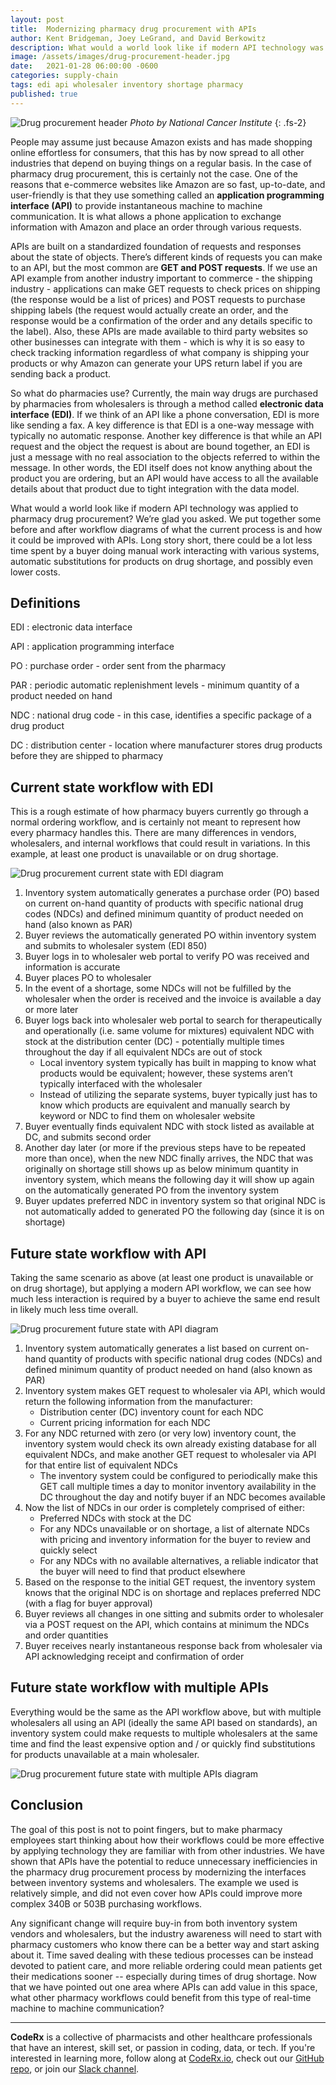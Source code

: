 ```yaml
---
layout: post
title:  Modernizing pharmacy drug procurement with APIs
author: Kent Bridgeman, Joey LeGrand, and David Berkowitz
description: What would a world look like if modern API technology was applied to pharmacy drug procurement?  We’re glad you asked.  We put together some before and after workflow diagrams of what the current process is and how it could be improved with APIs.
image: /assets/images/drug-procurement-header.jpg
date:   2021-01-28 06:00:00 -0600
categories: supply-chain
tags: edi api wholesaler inventory shortage pharmacy
published: true
---
```


![Drug procurement header](/assets/images/drug-procurement-header.jpg)
*Photo by National Cancer Institute*
{: .fs-2}

People may assume just because Amazon exists and has made shopping online effortless for consumers, that this has by now spread to all other industries that depend on buying things on a regular basis.  In the case of pharmacy drug procurement, this is certainly not the case.  One of the reasons that e-commerce websites like Amazon are so fast, up-to-date, and user-friendly is that they use something called an **application programming interface (API)** to provide instantaneous machine to machine communication.  It is what allows a phone application to exchange information with Amazon and place an order through various requests.

APIs are built on a standardized foundation of requests and responses about the state of objects. There’s different kinds of requests you can make to an API, but the most common are **GET and POST requests**. If we use an API example from another industry important to commerce - the shipping industry - applications can make GET requests to check prices on shipping (the response would be a list of prices) and POST requests to purchase shipping labels (the request would actually create an order, and the response would be a confirmation of the order and any details specific to the label).  Also, these APIs are made available to third party websites so other businesses can integrate with them - which is why it is so easy to check tracking information regardless of what company is shipping your products or why Amazon can generate your UPS return label if you are sending back a product.

So what do pharmacies use?  Currently, the main way drugs are purchased by pharmacies from wholesalers is through a method called **electronic data interface (EDI)**.  If we think of an API like a phone conversation, EDI is more like sending a fax.  A key difference is that EDI is a one-way message with typically no automatic response.  Another key difference is that while an API request and the object the request is about are bound together, an EDI is just a message with no real association to the objects referred to within the message.  In other words, the EDI itself does not know anything about the product you are ordering, but an API would have access to all the available details about that product due to tight integration with the data model.

What would a world look like if modern API technology was applied to pharmacy drug procurement?  We’re glad you asked.  We put together some before and after workflow diagrams of what the current process is and how it could be improved with APIs.  Long story short, there could be a lot less time spent by a buyer doing manual work interacting with various systems, automatic substitutions for products on drug shortage, and possibly even lower costs.

## Definitions

EDI
: electronic data interface

API
: application programming interface

PO
: purchase order - order sent from the pharmacy

PAR
: periodic automatic replenishment levels - minimum quantity of a product needed on hand

NDC
: national drug code - in this case, identifies a specific package of a drug product

DC
: distribution center - location where manufacturer stores drug products before they are shipped to pharmacy

## Current state workflow with EDI

This is a rough estimate of how pharmacy buyers currently go through a normal ordering workflow, and is certainly not meant to represent how every pharmacy handles this.  There are many differences in vendors, wholesalers, and internal workflows that could result in variations.  In this example, at least one product is unavailable or on drug shortage.

![Drug procurement current state with EDI diagram](/assets/images/drug-procurement-current-state-edi.jpg)

1. Inventory system automatically generates a purchase order (PO) based on current on-hand quantity of products with specific national drug codes (NDCs) and defined minimum quantity of product needed on hand (also known as PAR)
2. Buyer reviews the automatically generated PO within inventory system and submits to wholesaler system (EDI 850)
3. Buyer logs in to wholesaler web portal to verify PO was received and information is accurate
4. Buyer places PO to wholesaler
5. In the event of a shortage, some NDCs will not be fulfilled by the wholesaler when the order is received and the invoice is available a day or more later
6. Buyer logs back into wholesaler web portal to search for therapeutically and operationally (i.e. same volume for mixtures) equivalent NDC with stock at the distribution center (DC) - potentially multiple times throughout the day if all equivalent NDCs are out of stock
    * Local inventory system typically has built in mapping to know what products would be equivalent; however, these systems aren’t typically interfaced with the wholesaler
    * Instead of utilizing the separate systems, buyer typically just has to know which products are equivalent and manually search by keyword or NDC to find them on wholesaler website
7. Buyer eventually finds equivalent NDC with stock listed as available at DC, and submits second order
8. Another day later (or more if the previous steps have to be repeated more than once), when the new NDC finally arrives, the NDC that was originally on shortage still shows up as below minimum quantity in inventory system, which means the following day it will show up again on the automatically generated PO from the inventory system
9. Buyer updates preferred NDC in inventory system so that original NDC is not automatically added to generated PO the following day (since it is on shortage)

## Future state workflow with API

Taking the same scenario as above (at least one product is unavailable or on drug shortage), but applying a modern API workflow, we can see how much less interaction is required by a buyer to achieve the same end result in likely much less time overall.

![Drug procurement future state with API diagram](/assets/images/drug-procurement-future-state-api.jpg)

1. Inventory system automatically generates a list based on current on-hand quantity of products with specific national drug codes (NDCs) and defined minimum quantity of product needed on hand (also known as PAR)
2. Inventory system makes GET request to wholesaler via API, which would return the following information from the manufacturer:
    * Distribution center (DC) inventory count for each NDC
    * Current pricing information for each NDC
3. For any NDC returned with zero (or very low) inventory count, the inventory system would check its own already existing database for all equivalent NDCs, and make another GET request to wholesaler via API for that entire list of equivalent NDCs
    * The inventory system could be configured to periodically make this GET call multiple times a day to monitor inventory availability in the DC throughout the day and notify buyer if an NDC becomes available
4. Now the list of NDCs in our order is completely comprised of either:
    * Preferred NDCs with stock at the DC
    * For any NDCs unavailable or on shortage, a list of alternate NDCs with pricing and inventory information for the buyer to review and quickly select
    * For any NDCs with no available alternatives, a reliable indicator that the buyer will need to find that product elsewhere
5. Based on the response to the initial GET request, the inventory system knows that the original NDC is on shortage and replaces preferred NDC (with a flag for buyer approval)
6. Buyer reviews all changes in one sitting and submits order to wholesaler via a POST request on the API, which contains at minimum the NDCs and order quantities
7. Buyer receives nearly instantaneous response back from wholesaler via API acknowledging receipt and confirmation of order

## Future state workflow with multiple APIs

Everything would be the same as the API workflow above, but with multiple wholesalers all using an API (ideally the same API based on standards), an inventory system could make requests to multiple wholesalers at the same time and find the least expensive option and / or quickly find substitutions for products unavailable at a main wholesaler.

![Drug procurement future state with multiple APIs diagram](/assets/images/drug-procurement-future-state-multiple-api.jpg)

## Conclusion

The goal of this post is not to point fingers, but to make pharmacy employees start thinking about how their workflows could be more effective by applying technology they are familiar with from other industries.  We have shown that APIs have the potential to reduce unnecessary inefficiencies in the pharmacy drug procurement process by modernizing the interfaces between inventory systems and wholesalers.  The example we used is relatively simple, and did not even cover how APIs could improve more complex 340B or 503B purchasing workflows.

Any significant change will require buy-in from both inventory system vendors and wholesalers, but the industry awareness will need to start with pharmacy customers who know there can be a better way and start asking about it.  Time saved dealing with these tedious processes can be instead devoted to patient care, and more reliable ordering could mean patients get their medications sooner -- especially during times of drug shortage.  Now that we have pointed out one area where APIs can add value in this space, what other pharmacy workflows could benefit from this type of real-time machine to machine communication?

---

**CodeRx** is a collective of pharmacists and other healthcare professionals that have an interest, skill set, or passion in coding, data, or tech. If you're interested in learning more, follow along at [CodeRx.io](https://coderx.io/), check out our [GitHub repo](https://github.com/coderxio/dailymed-api), or join our [Slack channel](https://coderx.slack.com/).
